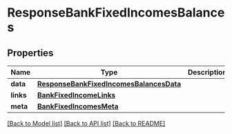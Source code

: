 # ResponseBankFixedIncomesBalances

## Properties
Name | Type | Description | Notes
------------ | ------------- | ------------- | -------------
**data** | [**ResponseBankFixedIncomesBalancesData**](ResponseBankFixedIncomesBalancesData.md) |  | 
**links** | [**BankFixedIncomeLinks**](BankFixedIncomeLinks.md) |  | 
**meta** | [**BankFixedIncomesMeta**](BankFixedIncomesMeta.md) |  | 

[[Back to Model list]](../README.md#documentation-for-models) [[Back to API list]](../README.md#documentation-for-api-endpoints) [[Back to README]](../README.md)

